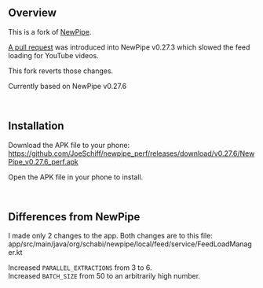 ## Overview

This is a fork of [NewPipe](https://github.com/TeamNewPipe/NewPipe).

[A pull request](https://github.com/TeamNewPipe/NewPipe/pull/11743/commits) was introduced into NewPipe v0.27.3 which slowed the feed loading for YouTube videos. 

This fork reverts those changes.

Currently based on NewPipe v0.27.6

<br>

## Installation

Download the APK file to your phone:\
https://github.com/JoeSchiff/newpipe_perf/releases/download/v0.27.6/NewPipe_v0.27.6_perf.apk

Open the APK file in your phone to install.

<br>

## Differences from NewPipe

I made only 2 changes to the app. Both changes are to this file:\
app/src/main/java/org/schabi/newpipe/local/feed/service/FeedLoadManager.kt

Increased `PARALLEL_EXTRACTIONS` from 3 to 6.\
Increased `BATCH_SIZE` from 50 to an arbitrarily high number.



